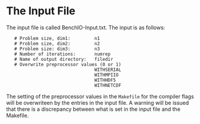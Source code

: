 # The Input File

The input file is called BenchIO-Input.txt.
The input is as follows:

````
   # Problem size, dim1:         n1
   # Problem size, dim2:         n2
   # Problem size: dim3:         n3
   # Number of iterations:       numrep
   # Name of output directory:   filedir
   # Overwrite preprocessor values (0 or 1)
                                 WITHSERIAL                 
                                 WITHMPIIO
                                 WITHHDF5
                                 WITHNETCDF
````

The setting of the preprocessor values in the ```Makefile``` for the compiler flags will be overwriteen by the entries in the input file. 
A warning will be issued that there is a discrepancy between what is set in the input file and the Makefile.
